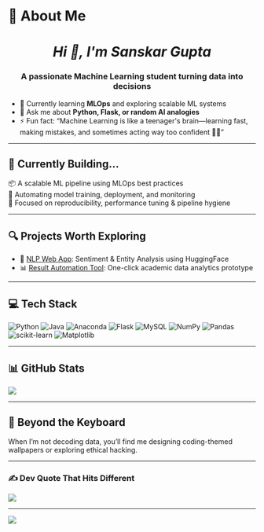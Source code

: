 # 💫 About Me
<h1 align="center"><em>Hi 👋, I'm Sanskar Gupta</em></h1>
<h3 align="center">A passionate Machine Learning student turning data into decisions</h3>

- 🌱 Currently learning **MLOps** and exploring scalable ML systems  
- 💬 Ask me about **Python, Flask, or random AI analogies**  
- ⚡ Fun fact: <q>Machine Learning is like a teenager's brain—learning fast, making mistakes, and sometimes acting way too confident 🤖😅</q>

---

## 🚀 Currently Building...
📦 A scalable ML pipeline using MLOps best practices  
🔄 Automating model training, deployment, and monitoring  
🎯 Focused on reproducibility, performance tuning & pipeline hygiene  

---

## 🔍 Projects Worth Exploring
- 🧠 [NLP Web App](https://github.com/Sanskarhere/nlp-web-app): Sentiment & Entity Analysis using HuggingFace  
- 📊 [Result Automation Tool](#): One-click academic data analytics prototype  

---

## 💻 Tech Stack
![Python](https://img.shields.io/badge/python-3670A0?style=for-the-badge&logo=python&logoColor=ffdd54)
![Java](https://img.shields.io/badge/java-%23ED8B00.svg?style=for-the-badge&logo=openjdk&logoColor=white)
![Anaconda](https://img.shields.io/badge/Anaconda-%2344A833.svg?style=for-the-badge&logo=anaconda&logoColor=white)
![Flask](https://img.shields.io/badge/flask-%23000.svg?style=for-the-badge&logo=flask&logoColor=white)
![MySQL](https://img.shields.io/badge/mysql-4479A1.svg?style=for-the-badge&logo=mysql&logoColor=white)
![NumPy](https://img.shields.io/badge/numpy-%23013243.svg?style=for-the-badge&logo=numpy&logoColor=white)
![Pandas](https://img.shields.io/badge/pandas-%23150458.svg?style=for-the-badge&logo=pandas&logoColor=white)
![scikit-learn](https://img.shields.io/badge/scikit--learn-%23F7931E.svg?style=for-the-badge&logo=scikit-learn&logoColor=white)
![Matplotlib](https://img.shields.io/badge/Matplotlib-%23ffffff.svg?style=for-the-badge&logo=Matplotlib&logoColor=black)

---

## 📊 GitHub Stats
![](https://github-readme-stats.vercel.app/api/top-langs/?username=Sanskarhere&theme=dark&hide_border=true&include_all_commits=false&count_private=true&layout=compact)

---

## 🌟 Beyond the Keyboard
When I’m not decoding data, you’ll find me designing coding-themed wallpapers or exploring ethical hacking.  

---

### ✍️ Dev Quote That Hits Different
![](https://quotes-github-readme.vercel.app/api?type=horizontal&theme=radical)

---

[![](https://visitcount.itsvg.in/api?id=Sanskarhere&icon=0&color=0)](https://visitcount.itsvg.in)


<!--
**sanskarhere/sanskarhere** is a ✨ _special_ ✨ repository because its `README.md` (this file) appears on your GitHub profile.

Here are some ideas to get you started:

- 🔭 I’m currently working on ...
- 🌱 I’m currently learning ...
- 👯 I’m looking to collaborate on ...
- 🤔 I’m looking for help with ...
- 💬 Ask me about ...
- 📫 How to reach me: ...
- 😄 Pronouns: ...
- ⚡ Fun fact: ...
-->
